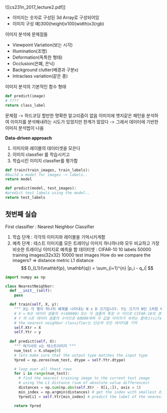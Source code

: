 ![[cs231n_2017_lecture2.pdf]]
- 이미지는 숫자로 구성된 3d Array로 구성되어있
- 이미지 구성 예)300(height)x100(width)x3(rgb)

이미지 분석에 문제점들
- Viewpoint Variation(보는 시각)
- Illumination(조명)
- Deformation(독특한 형태)
- Occlusion(은폐, 은닉)
- Background clutter(배경과 구분x)
- Intraclass variation(같은 종)

이미지 분석의 기본적인 함수 형태
```python
def predict(image)
# ????
return class_label
```
문제점 -> 하드코딩 할만한 명확한 알고리즘이 없음
이미지에 엣지같은 패턴을 분석하여 이미지를 분석해내려는 시도가 있었지만 한계가 많았다 
-> 그래서 데이터에 기반한 이미지 분석법이 나옴

**Data-driven approach**
1. 이미지와 레이블의 데이터셋을 모은다
2. 이미지 classfier 를 학습시키고
3. 학습시킨 이미지 classfier를 평가함
```python
def train(train_images, train_labels):
#build a model for images -> labels..
return model

def predict(model, test_images):
#predict test_labels using the model..
return test_labels
```
## 첫번째 실습
First classifier : Nearest Neighbor Classifier
1. 학습 단계 : 각각의 이미지와 레이블을 기억시키게함
2. 예측 단계 : 테스트 이미지를 모든 트레이닝 이미지 하나하나와 모두 비교하고 가장 비슷한 트레이닝 이미지로 예측을 함
데이터셋 : CIFAR-10
10 labels
50000 training images(32x32)
10000 test images
How do we compare the imagers? => distance metric
L1 distance
$$ D_{L1}(\mathbf{p}, \mathbf{q}) = \sum_{i=1}^{n} |p_i - q_i| $$
```python
import numpy as np

class NearestNeighbor:
  def __init__(self):
    pass

  def train(self, X, y):
    """ X는 각 행이 하나의 예제를 나타내는 N x D 크기입니다. Y는 크기가 N인 1차원 배열입니다 """
    # X = N은 데이터 샘플의 수(60000) D는 각 샘플의 특징 수 이므로 CIFAR-10의 경우 각 이미지는 32x32 픽셀이고 3개의 채널을 가지므로 D = 32*32*3
    # Y 의 n은 데이터 샘플의 수이므로 60000개며 각 값을 이미지가 속하는 클래스(cifar-10의 경우) 0~9까지의 정수를 나타낸다.
    # the nearest neighbor classifier는 단순히 모든 데이터를 기억
    self.Xtr = X
    self.Ytr = y
  
  def predict(self, X):
    """ 여기서의 x는 테스트이미지 """
    num_test = X.shape[0]
    # lets make sure that the output type matches the input type
    Ypred = np.zeros(num_test, dtype = self.Ytr.dtype)

    # loop over all thest rows
    for i in range(num_test):
      # find the nearest training image to the current test image
      # using the L1 distance (sum of absolute value differences)
      distances = np.sum(np.abs(self.Xtr - X[i,:]), axis = 1)
      min_index = np.argmin(distances) # get the index with smallest distance
      Ypred[i] = self.Ytr[min_index] # predict the label of the nearest example

    return Ypred
```